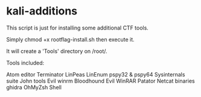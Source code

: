 # kali-additions
This script is just for installing some additional CTF tools.

Simply chmod +x rootflag-install.sh then execute it.

It will create a 'Tools' directory on /root/.

Tools included:

Atom editor
Terminator
LinPeas
LinEnum
pspy32 & pspy64
Sysinternals suite
John tools
Evil winrm
Bloodhound
Evil WinRAR
Patator
Netcat binaries
ghidra
OhMyZsh Shell
